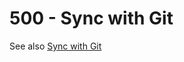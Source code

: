 # 500 - Sync with Git

See also [Sync with Git](https://help.noteplan.co/article/102-sync-with-git)

